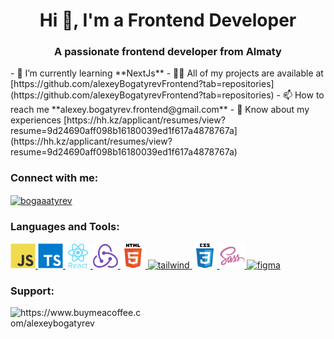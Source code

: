 <h1 align="center">Hi 👋, I'm a Frontend Developer</h1>
<h3 align="center">A passionate frontend developer from Almaty</h3>
- 🌱 I’m currently learning **NextJs** 
- 👨‍💻 All of my projects are available at [https://github.com/alexeyBogatyrevFrontend?tab=repositories](https://github.com/alexeyBogatyrevFrontend?tab=repositories)
- 📫 How to reach me **alexey.bogatyrev.frontend@gmail.com** 
- 📄 Know about my experiences [https://hh.kz/applicant/resumes/view?resume=9d24690aff098b16180039ed1f617a4878767a](https://hh.kz/applicant/resumes/view?resume=9d24690aff098b16180039ed1f617a4878767a)
<h3 align="left">Connect with me:</h3>
<p align="left">
	<a href="https://instagram.com/bogaaatyrev" target="blank"
		><img
			align="center"
			src="https://raw.githubusercontent.com/rahuldkjain/github-profile-readme-generator/master/src/images/icons/Social/instagram.svg"
			alt="bogaaatyrev"
			height="30"
			width="40"
	/></a>
</p>
<h3 align="left">Languages and Tools:</h3>
<p align="left">
	<a
		href="https://developer.mozilla.org/en-US/docs/Web/JavaScript"
		target="_blank"
		rel="noreferrer"
	>
		<img
			src="https://raw.githubusercontent.com/devicons/devicon/master/icons/javascript/javascript-original.svg"
			alt="javascript"
			width="40"
			height="40"
		/>
	</a>
	<a href="https://www.typescriptlang.org/" target="_blank" rel="noreferrer">
		<img
			src="https://raw.githubusercontent.com/devicons/devicon/master/icons/typescript/typescript-original.svg"
			alt="typescript"
			width="40"
			height="40"
		/>
	</a>
	<a href="https://reactjs.org/" target="_blank" rel="noreferrer">
		<img
			src="https://raw.githubusercontent.com/devicons/devicon/master/icons/react/react-original-wordmark.svg"
			alt="react"
			width="40"
			height="40"
		/>
	</a>
	<a href="https://redux.js.org" target="_blank" rel="noreferrer">
		<img
			src="https://raw.githubusercontent.com/devicons/devicon/master/icons/redux/redux-original.svg"
			alt="redux"
			width="40"
			height="40"
		/>
	</a>
	<a href="https://www.w3.org/html/" target="_blank" rel="noreferrer">
		<img
			src="https://raw.githubusercontent.com/devicons/devicon/master/icons/html5/html5-original-wordmark.svg"
			alt="html5"
			width="40"
			height="40"
		/>
	</a>
	<a href="https://tailwindcss.com/" target="_blank" rel="noreferrer">
		<img
			src="https://www.vectorlogo.zone/logos/tailwindcss/tailwindcss-icon.svg"
			alt="tailwind"
			width="40"
			height="40"
		/>
	</a>
	<a href="https://www.w3schools.com/css/" target="_blank" rel="noreferrer">
		<img
			src="https://raw.githubusercontent.com/devicons/devicon/master/icons/css3/css3-original-wordmark.svg"
			alt="css3"
			width="40"
			height="40"
		/>
	</a>
	<a href="https://sass-lang.com" target="_blank" rel="noreferrer">
		<img
			src="https://raw.githubusercontent.com/devicons/devicon/master/icons/sass/sass-original.svg"
			alt="sass"
			width="40"
			height="40"
		/>
	</a>
	<a href="https://www.figma.com/" target="_blank" rel="noreferrer">
		<img
			src="https://www.vectorlogo.zone/logos/figma/figma-icon.svg"
			alt="figma"
			width="40"
			height="40"
		/>
	</a>
</p>
<h3 align="left">Support:</h3>
<p>
	<a href="https://www.buymeacoffee.com/alexeybogatyrev">
		<img
			align="left"
			src="https://cdn.buymeacoffee.com/buttons/v2/default-yellow.png"
			height="50"
			width="210"
			alt="https://www.buymeacoffee.com/alexeybogatyrev"
	/></a>
</p>
<br /><br />
